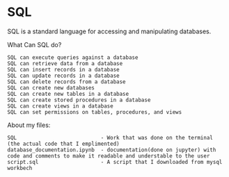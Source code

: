 # SQL

SQL is a standard language for accessing and manipulating databases.

What Can SQL do?

    SQL can execute queries against a database
    SQL can retrieve data from a database
    SQL can insert records in a database
    SQL can update records in a database
    SQL can delete records from a database
    SQL can create new databases
    SQL can create new tables in a database
    SQL can create stored procedures in a database
    SQL can create views in a database
    SQL can set permissions on tables, procedures, and views
    
About my files:

    SQL 	                      - Work that was done on the terminal (the actual code that I emplimented)
    database_documentation.ipynb  - documentation(done on jupyter) with code and comments to make it readable and understable to the user
    script.sql                    - A script that I downloaded from mysql workbech
